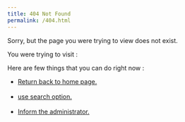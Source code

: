 ```yaml
---
title: 404 Not Found
permalink: /404.html
---
```

<section>
<p>
Sorry, but the page you were trying to view does not exist.</p>
<p>
You were trying to visit :<span id="pageurl" style="color:red">
</span>
<p>
</section>
<section>
<p>
Here are few things that you can do right now :<br />
<ul>
<li><a href="{{ site.baseurl }}">Return back to home page.</a></li><br />
<li> <a href="#">use search option.</a> </li><br />
<li><a href="mailto:sirkapil@india.com"> Inform the administrator.</a></li><br />
</ul>
</p>
</section>

